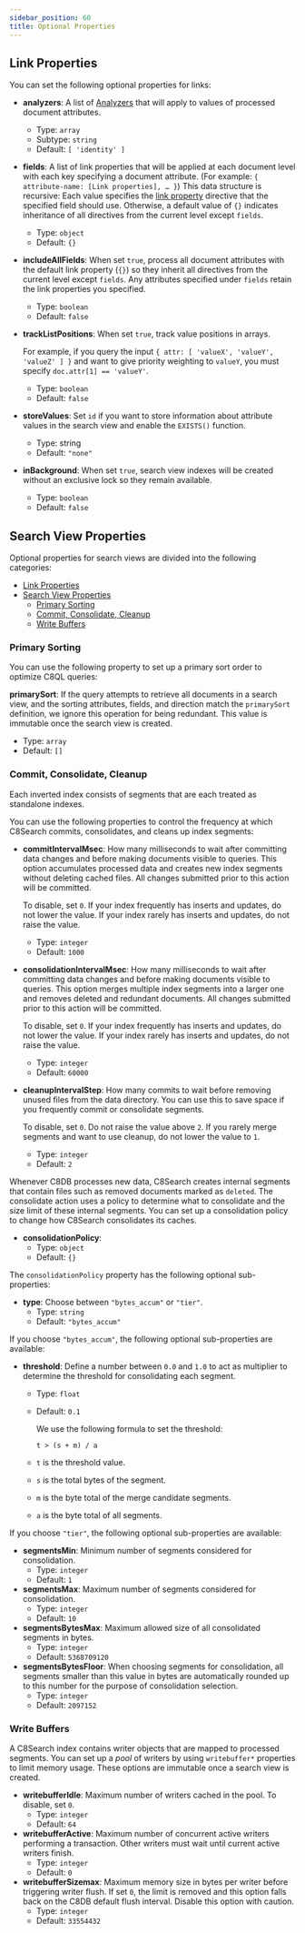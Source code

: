 ```yaml
---
sidebar_position: 60
title: Optional Properties
---
```


## Link Properties

You can set the following optional properties for links:

- **analyzers**: A list of [Analyzers](#analyzers) that will apply to values of processed document attributes.
  - Type: `array`
  - Subtype: `string`
  - Default: `[ 'identity' ]`
- **fields**: A list of link properties that will be applied at each document level with each key specifying a document attribute. (For example: `{ attribute-name: [Link properties], … }`) This data structure is recursive: Each value specifies the [link property](#link-properties) directive that the specified field should use. Otherwise, a default value of `{}` indicates inheritance of all directives from the current level except `fields`.
  - Type: `object`
  - Default: `{}`
- **includeAllFields**: When set `true`, process all document attributes with the default link property (`{}`) so they inherit all directives from the current level except `fields`. Any attributes specified under `fields` retain the link properties you specified.
  - Type: `boolean`
  - Default: `false`
- **trackListPositions**: When set `true`, track value positions in arrays.

	For example, if you query the input `{ attr: [ 'valueX', 'valueY', 'valueZ' ] }` and want to give priority weighting to `valueY`, you must specify `doc.attr[1] == 'valueY'`.

  - Type: `boolean`
  - Default: `false`

- **storeValues**: Set `id` if you want to store information about attribute values in the search view and enable the `EXISTS()` function.
  - Type: string
  - Default: `"none"`

- **inBackground**: When set `true`, search view indexes will be created without an exclusive lock so they remain available.
  - Type: `boolean`
  - Default: `false`

## Search View Properties

Optional properties for search views are divided into the following categories:

- [Link Properties](#link-properties)
- [Search View Properties](#search-view-properties)
	- [Primary Sorting](#primary-sorting)
	- [Commit, Consolidate, Cleanup](#commit-consolidate-cleanup)
	- [Write Buffers](#write-buffers)

### Primary Sorting

You can use the following property to set up a primary sort order to optimize C8QL queries:

**primarySort**: If the query attempts to retrieve all documents in a search view, and the sorting attributes, fields, and direction match the `primarySort` definition, we ignore this operation for being redundant. This value is immutable once the search view is created.

- Type: `array`
- Default: `[]`

### Commit, Consolidate, Cleanup

Each inverted index consists of segments that are each treated as standalone indexes.

You can use the following properties to control the frequency at which C8Search commits, consolidates, and cleans up index segments:

- **commitIntervalMsec**: How many milliseconds to wait after committing data changes and before making documents visible to queries. This option accumulates processed data and creates new index segments without deleting cached files. All changes submitted prior to this action will be committed.

	To disable, set `0`. If your index frequently has inserts and updates, do not lower the value. If your index rarely has inserts and updates, do not raise the value.

  - Type: `integer`
  - Default: `1000`

- **consolidationIntervalMsec**: How many milliseconds to wait after committing data changes and before making documents visible to queries. This option merges multiple index segments into a larger one and removes deleted and redundant documents. All changes submitted prior to this action will be committed.

	To disable, set `0`. If your index frequently has inserts and updates, do not lower the value. If your index rarely has inserts and updates, do not raise the value.

  - Type: `integer`
  - Default: `60000`

- **cleanupIntervalStep**: How many commits to wait before removing unused files from the data directory. You can use this to save space if you frequently commit or consolidate segments.

	To disable, set `0`. Do not raise the value above `2`. If you rarely merge segments and want to use cleanup, do not lower the value to `1`.

  - Type: `integer`
  - Default: `2`

Whenever C8DB processes new data, C8Search creates internal segments that contain files such as removed documents marked as `deleted`. The consolidate action uses a policy to determine what to consolidate and the size limit of these internal segments. You can set up a consolidation policy to change how C8Search consolidates its caches.

- **consolidationPolicy**:
  - Type: `object`
  - Default: `{}`

The `consolidationPolicy` property has the following optional sub-properties:

- **type**: Choose between `"bytes_accum"` or `"tier"`.
  - Type: `string`
  - Default: `"bytes_accum"`

If you choose `"bytes_accum"`, the following optional sub-properties are available:

- **threshold**: Define a number between `0.0` and `1.0` to act as multiplier to determine the threshold for consolidating each segment.
  - Type: `float`
  - Default: `0.1`

	We use the following formula to set the threshold:

	`t > (s + m) / a`

  - `t` is the threshold value.
  - `s` is the total bytes of the segment.
  - `m` is the byte total of the merge candidate segments.
  - `a` is the byte total of all segments.

If you choose `"tier"`, the following optional sub-properties are available:

- **segmentsMin**: Minimum number of segments considered for consolidation.
  - Type: `integer`
  - Default: `1`
- **segmentsMax**: Maximum number of segments considered for consolidation.
  - Type: `integer`
  - Default: `10`
- **segmentsBytesMax**: Maximum allowed size of all consolidated segments in bytes.
  - Type: `integer`
  - Default: `5368709120`
- **segmentsBytesFloor**: When choosing segments for consolidation, all segments smaller than this value in bytes are automatically rounded up to this number for the purpose of consolidation selection.
  - Type: `integer`
  - Default: `2097152`

### Write Buffers

A C8Search index contains writer objects that are mapped to processed segments. You can set up a _pool_ of writers by using `writebuffer*` properties to limit memory usage. These options are immutable once a search view is created.

- **writebufferIdle**: Maximum number of writers cached in the pool. To disable, set `0`.
  - Type: `integer`
  - Default: `64`
- **writebufferActive**: Maximum number of concurrent active writers performing a transaction. Other writers must wait until current active writers finish.
  - Type: `integer`
  - Default: `0`
- **writebufferSizemax**: Maximum memory size in bytes per writer before triggering writer flush. If set `0`, the limit is removed and this option falls back on the C8DB default flush interval. Disable this option with caution.
  - Type: `integer`
  - Default: `33554432`
